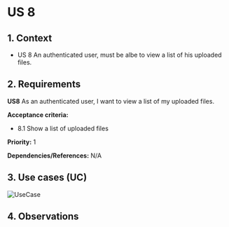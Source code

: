 # US 8

## 1. Context

* US 8 An authenticated user, must be albe to view a list of his uploaded files.

## 2. Requirements

**US8** As an authenticated user, I want to view a list of my uploaded files.

**Acceptance criteria:**

- 8.1 Show a list of uploaded files

**Priority:** 1

**Dependencies/References:**
N/A

## 3. Use cases (UC)

![UseCase](../../../Global_Artifacts/UC_Folder/UC1/UC1.svg)


## 4. Observations